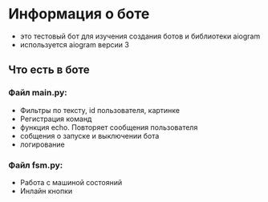 # Информация о боте

- это тестовый бот для изучения создания ботов и библиотеки aiogram
- используется aiogram версии 3

## Что есть в боте

### Файл **main.py**:

- Фильтры по тексту, id пользователя, картинке
- Регистрация команд
- функция echo. Повторяет сообщения пользователя
- собщения о запуске и выключении бота
- логирование

### Файл **fsm.py**:

- Работа с машиной состояний
- Инлайн кнопки
